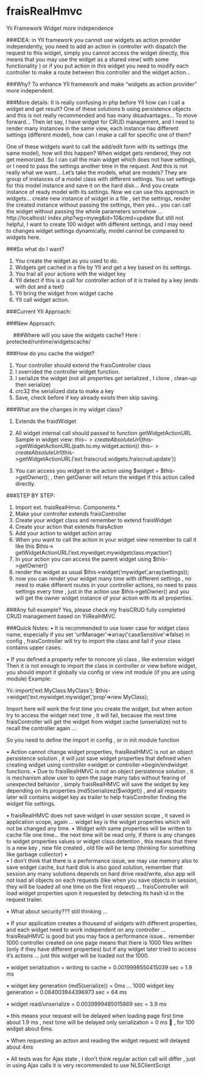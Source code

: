 fraisRealHmvc
=============

Yii Framework Widget more independence

###IDEA:
in YII framework you cannot use widgets as action provider independently, you need to add an action in controller with dispatch the request to this widget, simply you cannot access the widget directly, this means that you may use the widget as a shared view( with some functionality ) or if you put action in this widget you need to modify each controller to make a route between this controller and the widget action…

###Why? 
To enhance YII framework and make “widgets as action provider” more independent.

###More details:
It is really confusing in php before YII how can I call a widget and get result?
One of these solutions b using persistence objects and this is not really recommended and has many disadvantages…
To move forward…
Then let say, I have widget for CRUD management, and I need to render many instances in the same view, each instance has different settings (different model), how can I make a call for specific one of them?

One of these widgets want to call the add/edit form with its settings (the same model), how will this happen?
When widget gets rendered, they not get memorized. So I can call the main widget which does not have settings, or I need to pass the settings another time in the request. And this is not really what we want… 
Let’s take the models, what are models? They are group of instances of a model class with different settings. You set settings for this model instance and save it on the hard disk…
And you create instance of ready model with its settings.
Now we can use this approach in widgets… create new instance of widget in a file , set the settings, render the created instance without  passing the settings, then yes… you can call the widget without passing the whole parameters somehow … 
http://localhost/ index.php?wg=mywg&id=10&cmd=update
But still not helpful, I want to create 100 widget with different settings, and I may need to changes widget settings dynamically, model cannot be compared to widgets here.

###So what do I want?
1)	You create the widget as you used to do. 
2)	Widgets get cached in a file by YII and get a key based on its settings.
3)	You trail all your actions with the widget key 
4)	YII detect if this is a call for controller action of it is trailed by a key (ends with dot and a text)
5)	YII bring the widget from widget cache
6)	YII call widget action.


###Current YII Approach:





###New Approach:





 
###Where will you save the widgets cache?
Here : protected/runtime/widgetscache/

###How do you cache the widget?
1)	Your controller should extend the fraisController class
2)	I overrided the controller widget function.
3)	I serialize the widget (not all properties get serialized , I clone , clean-up then serialize)
4)	crc32 the serialized data to make a key
5)	Save, check before if key already exists then skip saving.

###What are the changes in my widget class? 
1)	Extends the fraidWidget
2)	All widget internal call should passed to function getWidgetActionURL
Sample in widget view:
$this->createAbsoluteUrl($this->getWidgetActionURL(path.to.my.widget.action))
$this->createAbsoluteUrl($this->getWidgetActionURL(‘ext.fraiscrud.widgets.fraiscrud.update’))

3)	You can access you widget in the action using $widget = $this->getOwner(); , then getOwner will return the widget if this action called directly.



###STEP BY STEP:
1)	Import ext. fraisRealHmvc. Components.*
2)	Make your controller extends fraisController
3)	Create your widget class and remember to extend fraisWidget
4)	Create your action that extends fraisAction
5)	Add your action to widget action array
6)	When you want to call the action in your widget view remember to call it like this
$this-> getWidgetActionURL(‘ext.mywidget.mywidgetclass.myaction’)
7)	In your action you can access the parent widget using $this->getOwner()
8)	render the widget as usual $this->widget(‘mywidget’,array(settings));
9)	now you can render your widget many time with different settings , no need to make different routes in your controller actions, no need to pass settings every time , just in the action use $this->getOwner() and you will get the owner widget instance of your action with its all properties.



###Any full example?
Yes, please check my fraisCRUD fully completed CRUD management based on YiiRealHMVC





###Quick Notes:
•	It is recommended to use lower case for widget class name, especially if you set 'urlManager'=>array('caseSensitive'=>false) in config , fraisController will try to import the class and fail if your class contains upper cases.

•	If you defined a property refer to noncore yii class , like extension widget
Then it is not enough to import the class in controller or view before widget, you should import it globally via config or view init module (if you are using module) 
Example: 

Yii::import(‘ext.MyClass.MyClass’);
$this->widget(‘ext.mywidget.mywidget’,’prop’=>new MyClass);

Import here will work the first time you create the widget, but when action try to access the widget next time , it will fail, because the next time fraisController will get the widget from widget cache (unserialize) not to recall the controller again … 

So you need to define the import in config , or in init module function


•	Action cannot change widget properties, 
fraisRealHMVC is not an object persistence solution , it will just save widget properties that defined when creating widget using controller->widget or controller->begin/endwidget functions.
•	Due to fraisRealHMVC is not an object persistence solution , it is mechanism allow user to open the page many tabs without fearing of unexpected behavior , simply fraisRealHMVC will save the widget by key depending on its properties (md5(serializez($widget)) , and all requests later will contains widget key as trailer to help fraisController finding the widget file settings.

•	fraisRealHMVC does not save widget in user session scope , it saved in application scope, again … widget key is the widget properties which will not be changed any time.
•	Widget with same properties will be written to cache file one time… the next time will be read only, if there is any changes to widget properties values or widget class detention , this means that there is a new key , new file created , old file will be temp  (thinking for something like garbage collector)
•	
•	I don’t think that there is a performance issue, we may use memory also to save widget cache, but hard disk is also good solution, remember that session any many solutions depends on hard drive read/write, also app will not load all objects on each requests (like when you save objects in session, they will be loaded all one time on the first request) … fraisController will load widget properties upon it requested by detecting its hash id in the request trailer.

•	What about security??? still thinking … 

•	If your application creates a thousand of widgets with different properties, and each widget need to work independent on any controller … fraisRealHMVC is good but you may face a performance issue… remember 1000 controller created on one page means that there is 1000 files written (only if they have different properties) but if any widget later tried to access it’s actions … just this widget will be loaded not the 1000.

•	widget serialization + writing to cache = 0.0019998550415039 sec  = 1.9 ms

•	widget key generation (md5(serialize))  = 0ms … 1000 widget key generation = 0.064003944396973 sec = 64 ms

•	widget read/unserialize = 0.0039999485015869 sec = 3.9 ms

•	this means your request will be delayed  when loading page first time about 1.9 ms , next time will be delayed only serialization = 0 ms  , for 100 widget about 6ms.

•	When requesting an action and reading the widget request will delayed about 4ms

•	All tests was for Ajax state , I don’t think regular action call will differ , just in using Ajax calls it is very recommended to use NLSClientScript 


